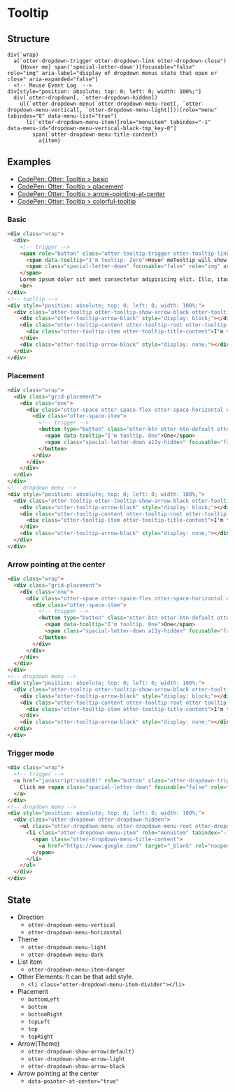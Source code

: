 # Tooltip

## Structure

```code
div(`wrap)
  a(`otter-dropdown-trigger otter-dropdown-link otter-dropdown-close")
    {Hover me} span('special-letter-down')[focusable="false" role="img" aria-label="display of dropdown menus state that open or close" aria-expanded="false"]
  <!-- Mouse Event Log  -->
div[style="position: absolute; top: 0; left: 0; width: 100%;"]
  div(`otter-dropdown[, `otter-dropdown-hidden])
    ul(`otter-dropdown-menu(`otter-dropdown-menu-root[, `otter-dropdown-menu-vertical[, `otter-dropdown-menu-light]]))[role="menu" tabindex="0" data-menu-list="true"]
      li(`otter-dropdown-menu-item)[role="menuitem" tabindex="-1" data-menu-id="dropdown-menu-vertical-black-tmp_key-0"]
        span(`otter-dropdown-menu-title-content)
          a{item}
```

## Examples

- [CodePen: Otter: Tooltip > basic](https://codepen.io/sogyeokdong/pen/RwxvemG "Otter: Tooltip > basic")
- [CodePen: Otter: Tooltip > placement](https://codepen.io/sogyeokdong/pen/BaJeWLx "Otter: Tooltip > placement")
- [CodePen: Otter: Tooltip > arrow-pointing-at-center](https://codepen.io/sogyeokdong/pen/mdpYpmB "Otter: Tooltip > arrow-pointing-at-center")
- [CodePen: Otter: Tooltip > colorful-tooltip](https://codepen.io/sogyeokdong/pen/YzeKMvX "Otter: Dropdow > colorful tooltip")

### Basic

```html
<div class="wrap">
  <div>
    <!-- trigger -->
    <span role="button" class="otter-tooltip-trigger otter-tooltip-link otter-tooltip-close" data-index-number="1">
      <span data-tooltip="I'm tooltip. Zero">Hover meTooltip will show on mouse enter.</span>
      <span class="spacial-letter-down" focusable="false" role="img" aria-label="display of tooltip state that open or close" aria-expanded="false">&#8744;</span>
    </span>
    Lorem ipsum dolor sit amet consectetur adipisicing elit. Illo, itaque distinctio? Numquam, dolor quis! Exercitationem rem consectetur praesentium tempore voluptatum magni dolorem dignissimos accusantium repellendus, natus iure, atque aspernatur ipsum.
    <br>
</div>
<!-- tooltip -->
<div style="position: absolute; top: 0; left: 0; width: 100%;">
  <div class="otter-tooltip otter-tooltip-show-arrow-black otter-tooltip-hidden otter-tooltip-placement-default otter-slide-down-out" style="min-width: 0px; left: -709px; top: -1224px; pointer-events: none;" role="tooltip" data-index-number="1">
    <div class="otter-tooltip-arrow-black" style="display: block;"></div>
    <div class="otter-tooltip-content otter-tooltip-root otter-tooltip-black" data-item-id="tooltip-tmp-key-0" data-tooltip-theme="black" data-tooltip="true">
      <div class="otter-tooltip-item otter-tooltip-title-content">I'm tooltip. Zero</div>
    </div>
    <div class="otter-tooltip-arrow-black" style="display: none;"></div>
  </div>
</div>
```

### Placement

```html
<div class="wrap">
  <div class="grid-placement">
    <div class="one">
      <div class="otter-space otter-space-flex otter-space-horizontal otter-space-justify-center otter-space-horizontal-gap-8">
        <div class="otter-space-item">
          <!-- trigger -->
          <button type="button" class="otter-btn otter-btn-default otter-btn-lg otter-tooltip-trigger otter-tooltip-link otter-tooltip-close" data-index-number="1" data-placement="topLeft">
            <span data-tooltip="I'm tooltip. One">One</span>
            <span class="spacial-letter-down a11y-hidden" focusable="false" role="img" aria-label="display of tooltip state that open or close" aria-expanded="false">&#8744;</span>
          </button>
        </div>
      </div>
    </div>
  </div>
</div>
<!-- dropdown menu -->
<div style="position: absolute; top: 0; left: 0; width: 100%;">
  <div class="otter-tooltip otter-tooltip-show-arrow-black otter-tooltip-hidden otter-tooltip-placement-topLeft otter-slide-down-out" style="min-width: 0px; left: -1920px; top: -1121px; pointer-events: none;" role="tooltip" data-index-number="1">
    <div class="otter-tooltip-arrow-black" style="display: block;"></div>
    <div class="otter-tooltip-content otter-tooltip-root otter-tooltip-black" data-item-id="tooltip-tmp-key-0" data-tooltip-theme="black" data-tooltip="true">
      <div class="otter-tooltip-item otter-tooltip-title-content">I'm tooltip. One</div>
    </div>
    <div class="otter-tooltip-arrow-black" style="display: none;"></div>
  </div>
</div>
```

### Arrow pointing at the center

```html
<div class="wrap">
  <div class="grid-placement">
    <div class="one">
      <div class="otter-space otter-space-flex otter-space-horizontal otter-space-justify-center otter-space-horizontal-gap-8">
        <div class="otter-space-item">
          <!-- trigger -->
          <button type="button" class="otter-btn otter-btn-default otter-tooltip-trigger otter-tooltip-link otter-tooltip-close" data-index-number="1" data-tooltip-theme="black" data-placement="topLeft" data-pointer-at-center="true" data-tooltip-color="undefined">
            <span data-tooltip="I'm tooltip. One">One</span>
            <span class="spacial-letter-down a11y-hidden" focusable="false" role="img" aria-label="display of tooltip state that open or close" aria-expanded="false">∨</span>
          </button>
        </div>
      </div>
    </div>
  </div>
</div>
<!-- dropdown menu -->
<div style="position: absolute; top: 0; left: 0; width: 100%;">
  <div class="otter-tooltip otter-tooltip-show-arrow-black otter-tooltip-hidden otter-tooltip-placement-topLeft otter-slide-down-out" style="min-width: 0px; left: -1920px; top: -1121px; pointer-events: none;" role="tooltip" data-index-number="1">
    <div class="otter-tooltip-arrow-black" style="display: block;"></div>
    <div class="otter-tooltip-content otter-tooltip-root otter-tooltip-black" data-item-id="tooltip-tmp-key-0" data-tooltip-theme="black" data-tooltip="true">
      <div class="otter-tooltip-item otter-tooltip-title-content">I'm tooltip. One</div>
    </div>
    <div class="otter-tooltip-arrow-black" style="display: none;"></div>
  </div>
</div>
```

### Trigger mode

```html
<div class="wrap">
  <!-- trigger -->
  <a href="javascript:void(0)" role="button" class="otter-dropdown-trigger otter-dropdown-link otter-dropdown-close" data-index-number="1" data-placement="bottomLeft">
    Click me <span class="spacial-letter-down" focusable="false" role="img" aria-label="display of dropdown menus state that open or close" aria-expanded="false">&#8744;</span>
  </a>
</div>
<!-- dropdown menu -->
<div style="position: absolute; top: 0; left: 0; width: 100%;">
  <div class="otter-dropdown otter-dropdown-hidden">
    <ul class="otter-dropdown-menu otter-dropdown-menu-root otter-dropdown-menu-vertical otter-dropdown-menu-light" role="menu" tabindex="0" data-index-number="1" data-menu-list="true">
      <li class="otter-dropdown-menu-item" role="menuitem" tabindex="-1" data-menu-id="dropdown-menu-vertical-black-tmp_key-0">
        <span class="otter-dropdown-menu-title-content">
          <a href="https://www.google.com/" target="_blank" rel="noopener noreferrer">1st menu item</a>
        </span>
      </li>
    </ul>
  </div>
</div> 
```

## State
- Direction
  - `otter-dropdown-menu-vertical`
  - `otter-dropdown-menu-horizontal`
- Theme
  - `otter-dropdown-menu-light`
  - `otter-dropdown-menu-dark`
- List item
  - `otter-dropdown-menu-item-danger`
- Other Elements: It can be that add style.
  - `<li class="otter-dropdown-menu-item-divider"></li>`
- Placement
  - `bottomLeft`
  - `bottom`
  - `bottomRight`
  - `topLeft`
  - `top`
  - `topRight`
- Arrow(Theme)
  - `otter-dropdown-show-arrow(default)`
  - `otter-dropdown-show-arrow-light`
  - `otter-dropdown-show-arrow-black`
- Arrow pointing at the center
  - `data-pointer-at-center="true"`
